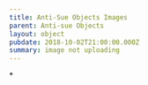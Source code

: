 ```yaml
---
title: Anti-Sue Objects Images
parent: Anti-sue Objects
layout: object
pubdate: 2018-10-02T21:00:00.000Z
summary: image not uploading
---
```

\*
